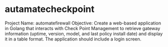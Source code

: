 # autamatecheckpoint
Project Name: automatefirewall Objective: Create a web-based application in Golang that interacts with Check Point Management to retrieve gateway information (uptime, version, model, and last policy install date) and display it in a table format. The application should include a login screen.
